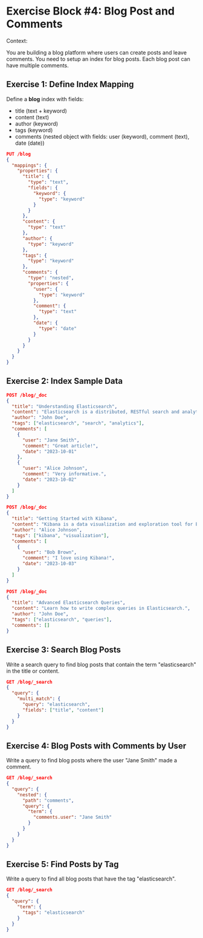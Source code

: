 # Exercise Block #4: Blog Post and Comments

Context:

You are building a blog platform where users can create posts and leave comments. You need to setup an index for blog posts.
Each blog post can have multiple comments.

## Exercise 1: Define Index Mapping

Define a **blog** index with fields:

- title (text + keyword)
- content (text)
- author (keyword)
- tags (keyword)
- comments (nested object with fields: user (keyword), comment (text), date (date))

```json
PUT /blog
{
  "mappings": {
    "properties": {
      "title": {
        "type": "text",
        "fields": {
          "keyword": {
            "type": "keyword"
          }
        }
      },
      "content": {
        "type": "text"
      },
      "author": {
        "type": "keyword"
      },
      "tags": {
        "type": "keyword"
      },
      "comments": {
        "type": "nested",
        "properties": {
          "user": {
            "type": "keyword"
          },
          "comment": {
            "type": "text"
          },
          "date": {
            "type": "date"
          }
        }
      }
    }
  }
}
```

## Exercise 2: Index Sample Data

```json
POST /blog/_doc
{
  "title": "Understanding Elasticsearch",
  "content": "Elasticsearch is a distributed, RESTful search and analytics engine capable of solving a growing number of use cases.",
  "author": "John Doe",
  "tags": ["elasticsearch", "search", "analytics"],
  "comments": [
    {
      "user": "Jane Smith",
      "comment": "Great article!",
      "date": "2023-10-01"
    },
    {
      "user": "Alice Johnson",
      "comment": "Very informative.",
      "date": "2023-10-02"
    }
  ]
}

POST /blog/_doc
{
  "title": "Getting Started with Kibana",
  "content": "Kibana is a data visualization and exploration tool for Elasticsearch.",
  "author": "Alice Johnson",
  "tags": ["kibana", "visualization"],
  "comments": [
    {
      "user": "Bob Brown",
      "comment": "I love using Kibana!",
      "date": "2023-10-03"
    }
  ]
}

POST /blog/_doc
{
  "title": "Advanced Elasticsearch Queries",
  "content": "Learn how to write complex queries in Elasticsearch.",
  "author": "John Doe",
  "tags": ["elasticsearch", "queries"],
  "comments": []
}
```

## Exercise 3: Search Blog Posts

Write a search query to find blog posts that contain the term "elasticsearch" in the title or content.

```json
GET /blog/_search
{
  "query": {
    "multi_match": {
      "query": "elasticsearch",
      "fields": ["title", "content"]
    }
  }
}
```

## Exercise 4: Blog Posts with Comments by User

Write a query to find blog posts where the user "Jane Smith" made a comment.

```json
GET /blog/_search
{
  "query": {
    "nested": {
      "path": "comments",
      "query": {
        "term": {
          "comments.user": "Jane Smith"
        }
      }
    }
  }
}
```


## Exercise 5: Find Posts by Tag

Write a query to find all blog posts that have the tag "elasticsearch".

```json
GET /blog/_search
{
  "query": {
    "term": {
      "tags": "elasticsearch"
    }
  }
}
```
